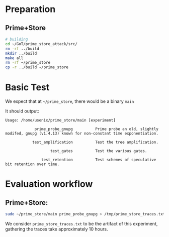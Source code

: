 # Preparation

## Prime+Store

```bash
# building
cd ~/GoT/prime_store_attack/src/
rm -rf ../build
mkdir ../build
make all
rm -rf ~/prime_store
cp -r ../build ~/prime_store
```

# Basic Test

We expect that at `~/prime_store`, there would be a binary `main`

It should output:

```
Usage: /home/usenix/prime_store/main [experiment]

             prime_probe_gnupg          Prime probe an old, slightly modifed, gnupg (v1.4.13) known for non-constant time exponentiation.

            test_amplification          Test the tree amplification.

                    test_gates          Test the various gates.

                test_retention          Test schemes of speculative bit retention over time.
```

# Evaluation workflow

## Prime+Store:

```bash
sudo ~/prime_store/main prime_probe_gnupg > /tmp/prime_store_traces.txt
```

We consider `prime_store_traces.txt` to be the artifact of this experiment, gathering the traces take approximately 10 hours.